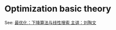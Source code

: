 # Optimization basic theory

See: [最优化：下降算法与线性搜索 主讲：刘陶文](https://wenku.baidu.com/view/0c22aa5e10661ed9ad51f370.html)

